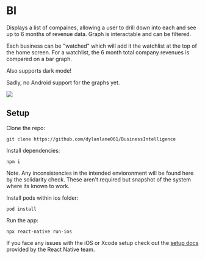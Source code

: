 # BI

Displays a list of compaines, allowing a user to drill down into each and see up to 6 months of revenue data. Graph is interactable and can be filtered.

Each business can be "watched" which will add it the watchlist at the top of the home screen. For a watchlist, the 6 month total company revenues is compared on a bar graph.

Also supports dark mode!

Sadly, no Android support for the graphs yet.

![](BusinessIntelligence.gif)

## Setup

Clone the repo:

```
git clone https://github.com/dylanlane061/BusinessIntelligence
```

Install dependencies:

```
npm i
```

Note. Any inconsistencies in the intended envioronment will be found here by the solidarity check. These aren't required but snapshot of the system where its known to work.

Install pods within ios folder:

```
pod install
```

Run the app:

```
npx react-native run-ios
```

If you face any issues with the iOS or Xcode setup check out the [setup docs](https://reactnative.dev/docs/environment-setup#xcode) provided by the React Native team.
